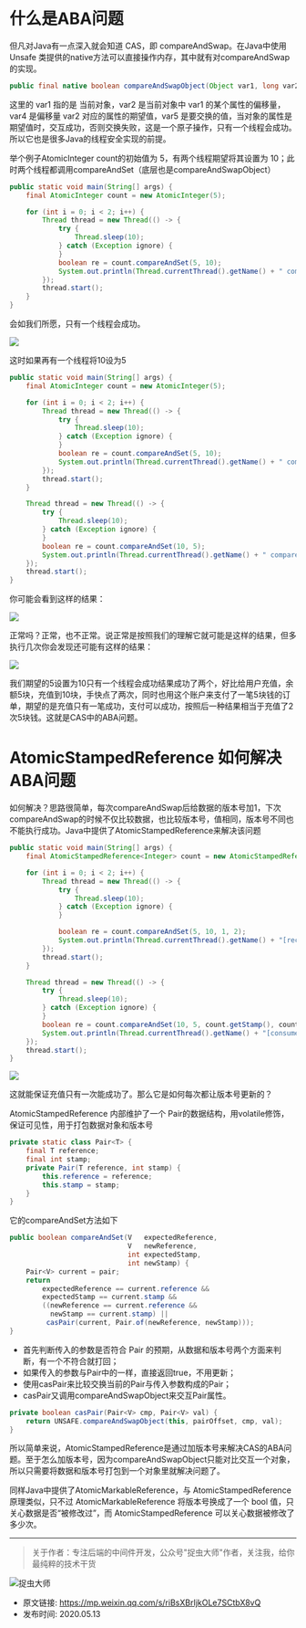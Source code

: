 # 什么是ABA问题
但凡对Java有一点深入就会知道 CAS，即 compareAndSwap。在Java中使用 Unsafe 类提供的native方法可以直接操作内存，其中就有对compareAndSwap的实现。

```java
public final native boolean compareAndSwapObject(Object var1, long var2, Object var4, Object var5);
```

这里的 var1 指的是 当前对象，var2 是当前对象中 var1 的某个属性的偏移量，var4 是偏移量 var2 对应的属性的期望值，var5 是要交换的值，当对象的属性是期望值时，交互成功，否则交换失败，这是一个原子操作，只有一个线程会成功。所以它也是很多Java的线程安全实现的前提。

举个例子AtomicInteger count的初始值为 5，有两个线程期望将其设置为 10；此时两个线程都调用compareAndSet（底层也是compareAndSwapObject）

```java
public static void main(String[] args) {
    final AtomicInteger count = new AtomicInteger(5);

    for (int i = 0; i < 2; i++) {
        Thread thread = new Thread(() -> {
            try {
                Thread.sleep(10);
            } catch (Exception ignore) {
            }
            boolean re = count.compareAndSet(5, 10);
            System.out.println(Thread.currentThread().getName() + " compareAndSet " + re);
        });
        thread.start();
    }
}
```
会如我们所愿，只有一个线程会成功。

![](img1.jpg)

这时如果再有一个线程将10设为5

```java
public static void main(String[] args) {
    final AtomicInteger count = new AtomicInteger(5);

    for (int i = 0; i < 2; i++) {
        Thread thread = new Thread(() -> {
            try {
                Thread.sleep(10);
            } catch (Exception ignore) {
            }
            boolean re = count.compareAndSet(5, 10);
            System.out.println(Thread.currentThread().getName() + " compareAndSet " + re);
        });
        thread.start();
    }

    Thread thread = new Thread(() -> {
        try {
            Thread.sleep(10);
        } catch (Exception ignore) {
        }
        boolean re = count.compareAndSet(10, 5);
        System.out.println(Thread.currentThread().getName() + " compareAndSet " + re);
    });
    thread.start();
}
```
你可能会看到这样的结果：

![](img2.jpg)

正常吗？正常，也不正常。说正常是按照我们的理解它就可能是这样的结果，但多执行几次你会发现还可能有这样的结果：

![](img3.jpg)

我们期望的5设置为10只有一个线程会成功结果成功了两个，好比给用户充值，余额5块，充值到10块，手快点了两次，同时也用这个账户来支付了一笔5块钱的订单，期望的是充值只有一笔成功，支付可以成功，按照后一种结果相当于充值了2次5块钱。这就是CAS中的ABA问题。

# AtomicStampedReference 如何解决ABA问题

如何解决？思路很简单，每次compareAndSwap后给数据的版本号加1，下次compareAndSwap的时候不仅比较数据，也比较版本号，值相同，版本号不同也不能执行成功。Java中提供了AtomicStampedReference来解决该问题

```java
public static void main(String[] args) {
    final AtomicStampedReference<Integer> count = new AtomicStampedReference<>(5, 1);

    for (int i = 0; i < 2; i++) {
        Thread thread = new Thread(() -> {
            try {
                Thread.sleep(10);
            } catch (Exception ignore) {
            }

            boolean re = count.compareAndSet(5, 10, 1, 2);
            System.out.println(Thread.currentThread().getName() + "[recharge] compareAndSet " + re);
        });
        thread.start();
    }

    Thread thread = new Thread(() -> {
        try {
            Thread.sleep(10);
        } catch (Exception ignore) {
        }
        boolean re = count.compareAndSet(10, 5, count.getStamp(), count.getStamp() + 1);
        System.out.println(Thread.currentThread().getName() + "[consume] compareAndSet " + re);
    });
    thread.start();
}
```
![](img4.jpg)

这就能保证充值只有一次能成功了。那么它是如何每次都让版本号更新的？

AtomicStampedReference 内部维护了一个 Pair的数据结构，用volatile修饰，保证可见性，用于打包数据对象和版本号

```java
private static class Pair<T> {
    final T reference;
    final int stamp;
    private Pair(T reference, int stamp) {
        this.reference = reference;
        this.stamp = stamp;
    }
}
```
它的compareAndSet方法如下

```java
public boolean compareAndSet(V   expectedReference,
                             V   newReference,
                             int expectedStamp,
                             int newStamp) {
    Pair<V> current = pair;
    return
        expectedReference == current.reference &&
        expectedStamp == current.stamp &&
        ((newReference == current.reference &&
          newStamp == current.stamp) ||
         casPair(current, Pair.of(newReference, newStamp)));
}
```

- 首先判断传入的参数是否符合 Pair 的预期，从数据和版本号两个方面来判断，有一个不符合就打回；
- 如果传入的参数与Pair中的一样，直接返回true，不用更新；
- 使用casPair来比较交换当前的Pair与传入参数构成的Pair；
- casPair又调用compareAndSwapObject来交互Pair属性。

```java
private boolean casPair(Pair<V> cmp, Pair<V> val) {
    return UNSAFE.compareAndSwapObject(this, pairOffset, cmp, val);
}
```

所以简单来说，AtomicStampedReference是通过加版本号来解决CAS的ABA问题。至于怎么加版本号，因为compareAndSwapObject只能对比交互一个对象，所以只需要将数据和版本号打包到一个对象里就解决问题了。

同样Java中提供了AtomicMarkableReference，与 AtomicStampedReference 原理类似，只不过 AtomicMarkableReference 将版本号换成了一个 bool 值，只关心数据是否“被修改过”，而 AtomicStampedReference 可以关心数据被修改了多少次。

---

> 关于作者：专注后端的中间件开发，公众号"捉虫大师"作者，关注我，给你最纯粹的技术干货

![捉虫大师](../../qrcode_small.jpg)

- 原文链接: https://mp.weixin.qq.com/s/riBsXBrIjkOLe7SCtbX8vQ
- 发布时间: 2020.05.13


